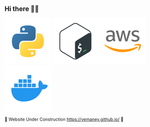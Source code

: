 ## Hi there 👋🤓
![python](icons/python.svg)
![bash](icons/bash.svg)
![aws](icons/aws.svg)
![docker](icons/docker.svg)

🚧 Website Under Construction https://yemaney.github.io/ 🚧

<!--
**yemaney/yemaney** is a ✨ _special_ ✨ repository because its `README.md` (this file) appears on your GitHub profile.

Here are some ideas to get you started:

- 🔭 I’m currently working on ...
- 🌱 I’m currently learning ...
- 👯 I’m looking to collaborate on ...
- 🤔 I’m looking for help with ...
- 💬 Ask me about ...
- 📫 How to reach me: ...
- 😄 Pronouns: ...
- ⚡ Fun fact: ...
-->
